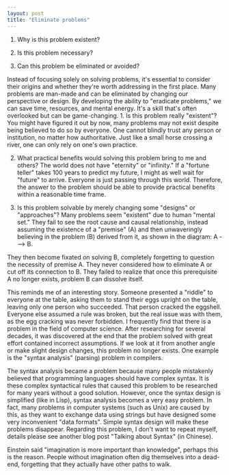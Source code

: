 ```yaml
---
layout: post
title: "Eliminate problems"
---
```


1. Why is this problem existent?

2. Is this problem necessary?
3. Can this problem be eliminated or avoided?

Instead of focusing solely on solving problems, it's essential to consider their origins and whether they're worth addressing in the first place. Many problems are man-made and can be eliminated by changing our perspective or design. By developing the ability to "eradicate problems," we can save time, resources, and mental energy. It's a skill that's often overlooked but can be game-changing. 1. Is this problem really "existent"? You might have figured it out by now, many problems may not exist despite being believed to do so by everyone. One cannot blindly trust any person or institution, no matter how authoritative. Just like a small horse crossing a river, one can only rely on one's own practice.

2. What practical benefits would solving this problem bring to me and others? The world does not have "eternity" or "infinity." If a "fortune teller" takes 100 years to predict my future, I might as well wait for "future" to arrive. Everyone is just passing through this world. Therefore, the answer to the problem should be able to provide practical benefits within a reasonable time frame.

3. Is this problem solvable by merely changing some "designs" or "approaches"? Many problems seem "existent" due to human "mental set." They fail to see the root cause and causal relationship, instead assuming the existence of a "premise" (A) and then unwaveringly believing in the problem (B) derived from it, as shown in the diagram: A ---> B.

They then become fixated on solving B, completely forgetting to question the necessity of premise A. They never considered how to eliminate A or cut off its connection to B. They failed to realize that once this prerequisite A no longer exists, problem B can dissolve itself.

This reminds me of an interesting story. Someone presented a "riddle" to everyone at the table, asking them to stand their eggs upright on the table, leaving only one person who succeeded. That person cracked the eggshell. Everyone else assumed a rule was broken, but the real issue was with them, as the egg cracking was never forbidden. I frequently find that there is a problem in the field of computer science. After researching for several decades, it was discovered at the end that the problem solved with great effort contained incorrect assumptions. If we look at it from another angle or make slight design changes, this problem no longer exists. One example is the "syntax analysis" (parsing) problem in compilers.

The syntax analysis became a problem because many people mistakenly believed that programming languages should have complex syntax. It is these complex syntactical rules that caused this problem to be researched for many years without a good solution. However, once the syntax design is simplified (like in Lisp), syntax analysis becomes a very easy problem. In fact, many problems in computer systems (such as Unix) are caused by this, as they want to exchange data using strings but have designed some very inconvenient "data formats". Simple syntax design will make these problems disappear. Regarding this problem, I don't want to repeat myself, details please see another blog post "Talking about Syntax" (in Chinese).

Einstein said "imagination is more important than knowledge", perhaps this is the reason. People without imagination often dig themselves into a dead-end, forgetting that they actually have other paths to walk.